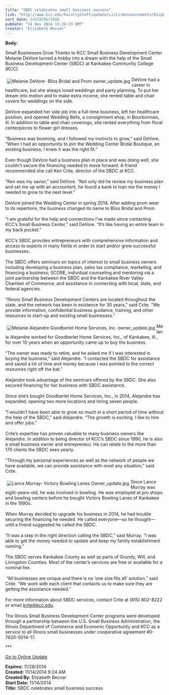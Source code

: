 ```yaml
---
title: "SBDC celebrates small business success"
link: "http://www.kcc.edu/FacultyStaff/update/Lists/Announcements/DispForm.aspx?ID=1730"
sort_date: 1415978673000
pubDate: "14 Nov 2014 15:24:33 GMT"
creator: "Elizabeth Becvar"
---
```


<div><b>Body:</b> <div class="ExternalClassF7C220ED99C74195964F91BC9FED4279"><p>​Small Businesses Grow Thanks to KCC Small Business Development Center<br />Melanie DeVore turned a hobby into a dream with the help of the Small Business Development Center (SBDC) at Kankakee Community College (KCC). <br /><br /><img alt="Melanie DeVore- Bliss Bridal and Prom owner_update.jpg" src="/FacultyStaff/update/Documents/Melanie%20DeVore-%20Bliss%20Bridal%20and%20Prom%20owner_update.jpg" style="vertical-align:auto;float:left;margin:5px" />DeVore had a career in healthcare, but she always loved weddings and party planning. To put her dream into motion and to make extra income, she rented table and chair covers for weddings on the side.<br /><br />DeVore expanded her side job into a full-time business, left her healthcare position, and opened Wedding Bells, a consignment shop, in Bourbonnais, Ill. In addition to table and chair coverings, she rented everything from floral centerpieces to flower girl dresses. <br /><br />“Business was booming, and I followed my instincts to grow,” said DeVore. “When I had an opportunity to join the Wedding Center Bridal Boutique, an existing business, I knew it was the right fit.”<br /><br />Even though DeVore had a business plan in place and was doing well, she couldn’t secure the financing needed to move forward. A friend recommended she call Ken Crite, director of the SBDC at KCC.<br /><br />“Ken was my savior,” said DeVore. “Not only did he review my business plan and set me up with an accountant, he found a bank to loan me the money I needed to grow to the next level.”<br /><br />DeVore joined the Wedding Center in spring 2014. After adding prom wear to its repertoire, the business changed its name to Bliss Bridal and Prom.<br /><br />“I am grateful for the help and connections I’ve made since contacting KCC’s Small Business Center,” said DeVore. “It’s like having an entire team in my back pocket.”<br /><br />KCC’s SBDC provides entrepreneurs with comprehensive information and access to experts in many fields in order to start and/or grow successful businesses. <br /><br />The SBDC offers seminars on topics of interest to small business owners including developing a business plan, sales tax compliance, marketing, and financing a business; SCORE, individual counseling and mentoring via a joint partnership between the SBDC and the Kankakee River Valley Chamber of Commerce; and assistance in connecting with local, state, and federal agencies. <br /><br />“Illinois Small Business Development Centers are located throughout the state, and the network has been in existence for 30 years,” said Crite. “We provide information, confidential business guidance, training, and other resources to start-up and existing small businesses.”<br /><br /><img alt="Melanie Alejandre Goodberlet Home Services, Inc. owner_update.jpg" src="/FacultyStaff/update/Documents/Melanie%20Alejandre%20Goodberlet%20Home%20Services,%20Inc.%20owner_update.jpg" style="vertical-align:auto;float:left;margin:5px" />Melanie Alejandre worked for Goodberlet Home Services, Inc., of Kankakee, Ill., for over 10 years when an opportunity came up to buy the business. <br /><br />“The owner was ready to retire, and he asked me if I was interested in buying the business,” said Alejandre. “I contacted the SBDC for assistance and saved a lot of time and money because I was pointed to the correct resources right off the bat.”<br /><br />Alejandre took advantage of the seminars offered by the SBDC. She also secured financing for her business with SBDC assistance. <br /><br />Since she’s bought Goodberlet Home Services, Inc., in 2014, Alejandre has expanded, opening two more locations and hiring seven people.<br /><br />“I wouldn’t have been able to grow so much in a short period of time without the help of the SBDC,” said Alejandre. “The growth is exciting. I like to hire and offer jobs.” <br /><br />Crite’s expertise has proven valuable to many business owners like Alejandre. In addition to being director of KCC’s SBDC since 1990, he is also a small business owner and entrepreneur. He can relate to the more than 170 clients the SBDC sees yearly.<br /><br />“Through my personal experiences as well as the network of people we have available, we can provide assistance with most any situation,” said Crite.<br /><br /><img alt="Lance Murray- Victory Bowling Lanes Owner_update.jpg" src="/FacultyStaff/update/Documents/Lance%20Murray-%20Victory%20Bowling%20Lanes%20Owner_update.jpg" style="vertical-align:auto;float:left;margin:5px" />Since Lance Murray was eight-years-old, he was involved in bowling. He was employed at pro shops and bowling centers before he bought Victory Bowling Lanes of Kankakee in the 1990s. <br /><br />When Murray decided to upgrade his business in 2014, he had trouble securing the financing he needed. He called everyone—so he thought—until a friend suggested he called the SBDC. <br /><br />“It was a step in the right direction calling the SBDC,” said Murray. “I was able to get the money needed to update and keep my family establishment running.”<br /><br />The SBDC serves Kankakee County as well as parts of Grundy, Will, and Livingston Counties. Most of the center’s services are free or available for a nominal fee. <br /><br /> “All businesses are unique and there is no ‘one size fits all’ solution,” said Crite. “We work with each client that contacts us to make sure they are getting the assistance needed.”<br /><br />For more information about SBDC services, contact Crite at (815) 802-8222 or email <a href="mailto:krite@kcc.edu">krite@kcc.edu</a>. <br /><br />The Illinois Small Business Development Center programs were developed through a partnership between the U.S. Small Business Administration, the Illinois Department of Commerce and Economic Opportunity and KCC as a service to all Illinois small businesses under cooperative agreement #0-7620-0014-17.</p>
<p>***</p>
<p><a href="/FacultyStaff/update/Pages/dailyupdate.aspx">Go to Online Update</a><br /></p></div>
</div>
<div><b>Expires:</b> 11/28/2014</div>
<div><b>Created:</b> 11/14/2014 9:24 AM</div>
<div><b>Created By:</b> Elizabeth Becvar</div>
<div><b>Start Date:</b> 11/14/2014</div>
<div><b>Title:</b> SBDC celebrates small business success</div>
